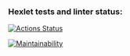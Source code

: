### Hexlet tests and linter status:
[![Actions Status](https://github.com/kimostas/fullstack-javascript-project-44/actions/workflows/hexlet-check.yml/badge.svg)](https://github.com/kimostas/fullstack-javascript-project-44/actions)

[![Maintainability](https://api.codeclimate.com/v1/badges/105a2aa4584175e7ae57/maintainability)](https://codeclimate.com/github/kimostas/fullstack-javascript-project-44/maintainability)

